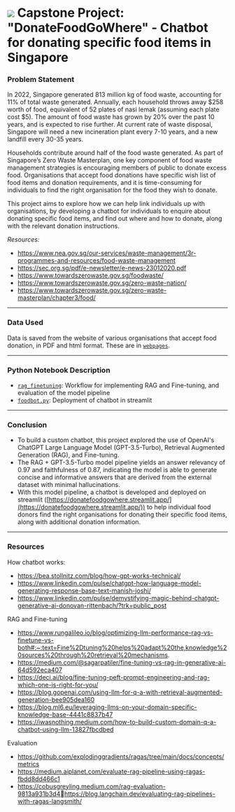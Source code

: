 # ![](https://ga-dash.s3.amazonaws.com/production/assets/logo-9f88ae6c9c3871690e33280fcf557f33.png) Capstone Project: "DonateFoodGoWhere" - Chatbot for donating specific food items in Singapore

### Problem Statement

In 2022, Singapore generated 813 million kg of food waste, accounting for 11% of total waste generated. Annually, each household throws away $258 worth of food, equivalent of 52 plates of nasi lemak (assuming each plate cost $5). The amount of food waste has grown by 20% over the past 10 years, and is expected to rise further. At current rate of waste disposal, Singapore will need a new incineration plant every 7-10 years, and a new landfill every 30-35 years.

Households contribute around half of the food waste generated. As part of Singapore’s Zero Waste Masterplan, one key component of food waste management strategies is encouraging members of public to donate excess food. Organisations that accept food donations have specific wish list of food items and donation requirements, and it is time-consuming for individuals to find the right organisation for the food they wish to donate.

This project aims to explore how we can help link individuals up with organisations, by developing a chatbot for individuals to enquire about donating specific food items, and find out where and how to donate, along with the relevant donation instructions.

_Resources:_
- https://www.nea.gov.sg/our-services/waste-management/3r-programmes-and-resources/food-waste-management
- https://sec.org.sg/pdf/e-newsletter/e-news-23012020.pdf
- https://www.towardszerowaste.gov.sg/foodwaste/
- https://www.towardszerowaste.gov.sg/zero-waste-nation/
- https://www.towardszerowaste.gov.sg/zero-waste-masterplan/chapter3/food/

---

### Data Used

Data is saved from the website of various organisations that accept food donation, in PDF and html format. These are in [`webpages`](/code/webpages).

---

### Python Notebook Description

* [`rag_finetuning`](/code/rag_finetuning.ipynb): Workflow for implementing RAG and Fine-tuning, and evaluation of the model pipeline
* [`foodbot.py`](/streamlit/foodbot.py): Deployment of chatbot in streamlit

---

### Conclusion

- To build a custom chatbot, this project explored the use of OpenAI's ChatGPT Large Language Model (GPT-3.5-Turbo), Retrieval Augmented Generation (RAG), and Fine-tuning.
- The RAG + GPT-3.5-Turbo model pipeline yields an answer relevancy of 0.97 and faithfulness of 0.87, indicating the model is able to generate concise and informative answers that are derived from the external dataset with minimal hallucinations. 
- With this model pipeline, a chatbot is developed and deployed on streamlit ([https://donatefoodgowhere.streamlit.app/](https://donatefoodgowhere.streamlit.app/)) to help individual food donors find the right organisations for donating their specific food items, along with additional donation information. 
  
---

### Resources

How chatbot works:
- https://bea.stollnitz.com/blog/how-gpt-works-technical/
- https://www.linkedin.com/pulse/chatgpt-how-language-model-generating-response-base-text-manish-joshi/
- https://www.linkedin.com/pulse/demystifying-magic-behind-chatgpt-generative-ai-donovan-rittenbach/?trk=public_post

RAG and Fine-tuning
- https://www.rungalileo.io/blog/optimizing-llm-performance-rag-vs-finetune-vs-both#:~:text=Fine%2Dtuning%20helps%20adapt%20the,knowledge%20sources%20through%20retrieval%20mechanisms.
- https://medium.com/@sagarpatiler/fine-tuning-vs-rag-in-generative-ai-64d592eca407
- https://deci.ai/blog/fine-tuning-peft-prompt-engineering-and-rag-which-one-is-right-for-you/
- https://blog.gopenai.com/using-llm-for-q-a-with-retrieval-augmented-generation-bee905dea160
- https://blog.ml6.eu/leveraging-llms-on-your-domain-specific-knowledge-base-4441c8837b47
- https://iwasnothing.medium.com/how-to-build-custom-domain-q-a-chatbot-using-llm-13827fbcdbed

Evaluation
- https://github.com/explodinggradients/ragas/tree/main/docs/concepts/metrics
- https://medium.aiplanet.com/evaluate-rag-pipeline-using-ragas-fbdd8dd466c1
- https://cobusgreyling.medium.com/rag-evaluation-9813a931b3d4https://blog.langchain.dev/evaluating-rag-pipelines-with-ragas-langsmith/

